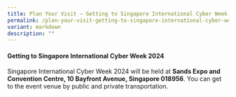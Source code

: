 ```yaml
---
title: Plan Your Visit – Getting to Singapore International Cyber Week 2024
permalink: /plan-your-visit-getting-to-singapore-international-cyber-week-2024/
variant: markdown
description: ""
---
```

#### **Getting to Singapore International Cyber Week 2024**

Singapore International Cyber Week 2024 will be held at **Sands Expo and Convention Centre, 10 Bayfront Avenue, Singapore 018956**. You can get to the event venue by public and private transportation<a href="https://www.marinabaysands.com/company-information/directions-to-marina-bay-sands.html#mice" target="_blank"></a>.